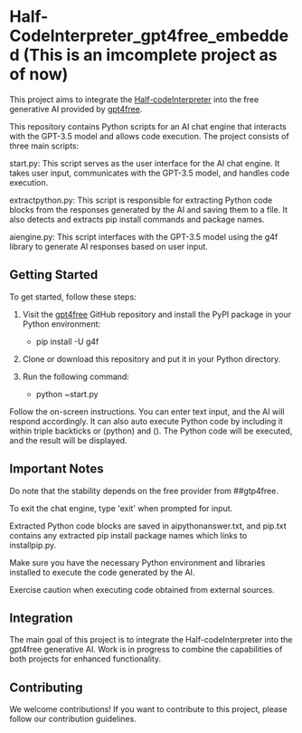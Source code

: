 # Half-CodeInterpreter_gpt4free_embedded (This is an imcomplete project as of now)

This project aims to integrate the [Half-codeInterpreter](https://github.com/jackfood/Half-codeInterpreter) into the free generative AI provided by [gpt4free](https://github.com/xtekky/gpt4free).

This repository contains Python scripts for an AI chat engine that interacts with the GPT-3.5 model and allows code execution. The project consists of three main scripts:

start.py: This script serves as the user interface for the AI chat engine. It takes user input, communicates with the GPT-3.5 model, and handles code execution.

extractpython.py: This script is responsible for extracting Python code blocks from the responses generated by the AI and saving them to a file. It also detects and extracts pip install commands and package names.

aiengine.py: This script interfaces with the GPT-3.5 model using the g4f library to generate AI responses based on user input.


## Getting Started

To get started, follow these steps:

1. Visit the [gpt4free](https://github.com/xtekky/gpt4free) GitHub repository and install the PyPI package in your Python environment:

   - pip install -U g4f

2. Clone or download this repository and put it in your Python directory.

3. Run the following command:

   - python ~start.py

Follow the on-screen instructions. You can enter text input, and the AI will respond accordingly. It can also auto execute Python code by including it within triple backticks or (python) and (). The Python code will be executed, and the result will be displayed.

## Important Notes
Do note that the stability depends on the free provider from ##gtp4free.

To exit the chat engine, type 'exit' when prompted for input.

Extracted Python code blocks are saved in aipythonanswer.txt, and pip.txt contains any extracted pip install package names which links to installpip.py.

Make sure you have the necessary Python environment and libraries installed to execute the code generated by the AI.

Exercise caution when executing code obtained from external sources.

## Integration

The main goal of this project is to integrate the Half-codeInterpreter into the gpt4free generative AI. Work is in progress to combine the capabilities of both projects for enhanced functionality.

## Contributing

We welcome contributions! If you want to contribute to this project, please follow our contribution guidelines.
